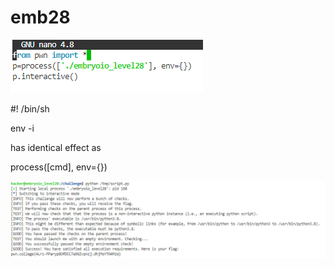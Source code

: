 # emb28

![](<../../.gitbook/assets/image (227) (1) (1).png>)

\#! /bin/sh&#x20;

env -i

has identical effect as

process(\[cmd], env={})

![](<../../.gitbook/assets/image (74) (1) (1).png>)

